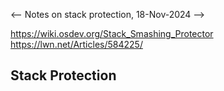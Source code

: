 <-- Notes on stack protection, 18-Nov-2024 -->

https://wiki.osdev.org/Stack_Smashing_Protector
https://lwn.net/Articles/584225/

## Stack Protection


